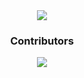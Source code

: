 

<div align="center"> <a style="padding-top: 10px;" href="https://bgs.pages.dev" > <img src="https://bgs.pages.dev/images/1-dark.png"/></a>

### Contributors 
<img src="https://contrib.rocks/image?repo=BigfootsGS/BigfootsGS.github.io"/>
